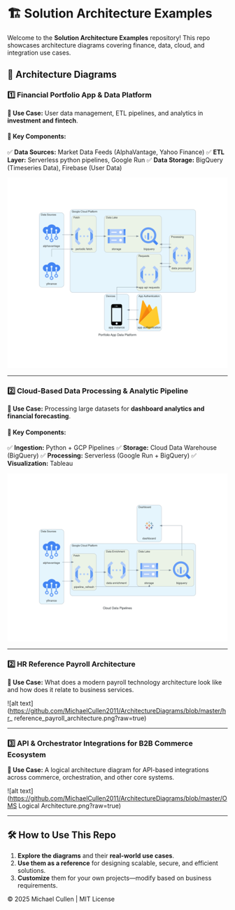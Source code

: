 # 🏗️ Solution Architecture Examples  

Welcome to the **Solution Architecture Examples** repository! This repo showcases architecture diagrams covering finance, data, cloud, and integration use cases.

## 📌 Architecture Diagrams  

### 1️⃣ Financial Portfolio App & Data Platform  
**📍 Use Case:** User data management, ETL pipelines, and analytics in **investment and fintech**.  

#### 🔹 Key Components:  
✅ **Data Sources:** Market Data Feeds (AlphaVantage, Yahoo Finance)
✅ **ETL Layer:** Serverless python pipelines, Google Run
✅ **Data Storage:** BigQuery (Timeseries Data), Firebase (User Data)

![alt text](https://github.com/MichaelCullen2011/ArchitectureDiagrams/blob/master/portfolio_app_data_platform.png?raw=true)

---

### 2️⃣ Cloud-Based Data Processing & Analytic Pipeline  
**📍 Use Case:** Processing large datasets for **dashboard analytics and financial forecasting**.  

#### 🔹 Key Components:  
✅ **Ingestion:** Python + GCP Pipelines
✅ **Storage:** Cloud Data Warehouse (BigQuery)
✅ **Processing:** Serverless (Google Run + BigQuery)
✅ **Visualization:** Tableau  

![alt text](https://github.com/MichaelCullen2011/ArchitectureDiagrams/blob/master/cloud_data_pipelines.png?raw=true)

---

### 2️⃣ HR Reference Payroll Architecture  
**📍 Use Case:** What does a modern payroll technology architecture look like and how does it relate to business services.

![alt text](https://github.com/MichaelCullen2011/ArchitectureDiagrams/blob/master/hr_ reference_payroll_architecture.png?raw=true)

---

### 3️⃣ API & Orchestrator Integrations for B2B Commerce Ecosystem
**📍 Use Case:** A logical architecture diagram for API-based integrations across commerce, orchestration, and other core systems.  

![alt text](https://github.com/MichaelCullen2011/ArchitectureDiagrams/blob/master/OMS Logical Architecture.png?raw=true)

---

<!-- ### 4️⃣ Global Lifesciences Healthcare Conceptual Architecture Landscape
**📍 Use Case:** **Conceptual Architecture Landscape**, understanding the vast technology ecosystem across the organisations global footprint.

#### 🔹 Key Components:  
✅ **Enterprise Systems Mapping:** ERP, MES, HR, Financials, CRM, Digital
✅ **Conceptual Integrations**

🔗 **[View Diagram](./lshc_architecture_blueprint.png)**  

--- -->

## 🛠️ How to Use This Repo  
1. **Explore the diagrams** and their **real-world use cases**.  
2. **Use them as a reference** for designing scalable, secure, and efficient solutions.  
3. **Customize** them for your own projects—modify based on business requirements.  
  
© 2025 Michael Cullen | MIT License
